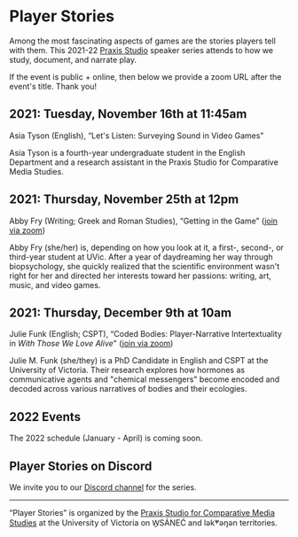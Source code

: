 # Player Stories

Among the most fascinating aspects of games are the stories players tell with them. This 2021-22 [Praxis Studio](https://uvicpraxis.github.io/) speaker series attends to how we study, document, and narrate play.

If the event is public + online, then below we provide a zoom URL after the event's title. Thank you! 

## 2021: Tuesday, November 16th at 11:45am 

Asia Tyson (English), “Let's Listen: Surveying Sound in Video Games" 

Asia Tyson is a fourth-year undergraduate student in the English Department and a research assistant in the Praxis Studio for Comparative Media Studies. 

## 2021: Thursday, November 25th at 12pm

Abby Fry (Writing; Greek and Roman Studies), “Getting in the Game” ([join via zoom](https://uvic.zoom.us/j/83533735642))

Abby Fry (she/her) is, depending on how you look at it, a first-, second-, or third-year student at UVic. After a year of daydreaming her way through biopsychology, she quickly realized that the scientific environment wasn't right for her and directed her interests toward her passions: writing, art, music, and video games. 

## 2021: Thursday, December 9th at 10am

Julie Funk (English; CSPT), “Coded Bodies: Player-Narrative Intertextuality in *With Those We Love Alive*" ([join via zoom](https://uvic.zoom.us/j/82191502217))

Julie M. Funk (she/they) is a PhD Candidate in English and CSPT at the University of Victoria. Their research explores how hormones as communicative agents and "chemical messengers" become encoded and decoded across various narratives of bodies and their ecologies.

## 2022 Events  

The 2022 schedule (January - April) is coming soon. 

## Player Stories on Discord 

We invite you to our [Discord channel](https://discord.gg/uteDYTSTZt) for the series. 

---

“Player Stories” is organized by the [Praxis Studio for Comparative Media Studies](https://uvicpraxis.github.io/) at the University of Victoria on W̱SÁNEĆ and lək̓ʷəŋən territories.
